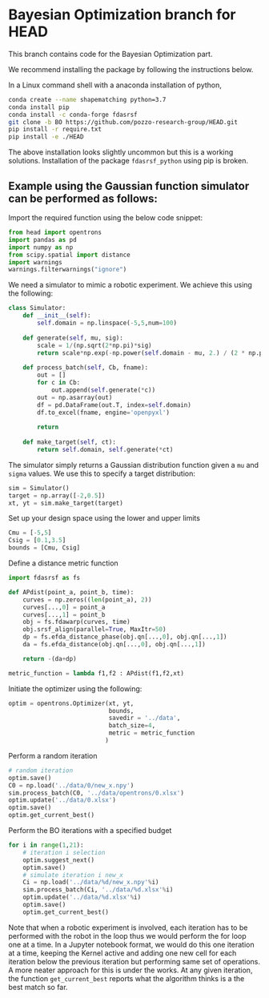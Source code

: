 # Bayesian Optimization branch for HEAD
This branch contains code for the Bayesian Optimization part.

We recommend installing the package by following the instructions below.

In a Linux command shell with a anaconda installation of python,
```bash
conda create --name shapematching python=3.7
conda install pip
conda install -c conda-forge fdasrsf
git clone -b BO https://github.com/pozzo-research-group/HEAD.git
pip install -r require.txt
pip install -e ./HEAD
```
The above installation looks slightly uncommon but this is a working solutions. 
Installation of the package `fdasrsf_python` using pip is broken.

## Example using the Gaussian function simulator can be performed as follows:

Import the required function using the below code snippet:
```python
from head import opentrons
import pandas as pd
import numpy as np
from scipy.spatial import distance
import warnings
warnings.filterwarnings("ignore")
```

We need a simulator to mimic a robotic experiment. We achieve this using the following:
```python
class Simulator:
    def __init__(self):
        self.domain = np.linspace(-5,5,num=100)
        
    def generate(self, mu, sig):
        scale = 1/(np.sqrt(2*np.pi)*sig)
        return scale*np.exp(-np.power(self.domain - mu, 2.) / (2 * np.power(sig, 2.)))
    
    def process_batch(self, Cb, fname):
        out = []
        for c in Cb:
            out.append(self.generate(*c))
        out = np.asarray(out)
        df = pd.DataFrame(out.T, index=self.domain)
        df.to_excel(fname, engine='openpyxl')
        
        return 
    
    def make_target(self, ct):
        return self.domain, self.generate(*ct)

```
The simulator simply returns a Gaussian distribution function given a `mu` and `sigma` values. We use this to specify a target distribution:
```python
sim = Simulator()
target = np.array([-2,0.5])
xt, yt = sim.make_target(target)
```

Set up your design space using the lower and upper limits
```python
Cmu = [-5,5]
Csig = [0.1,3.5]
bounds = [Cmu, Csig]
```

Define a distance metric function
```python
import fdasrsf as fs

def APdist(point_a, point_b, time):
    curves = np.zeros((len(point_a), 2))
    curves[...,0] = point_a
    curves[...,1] = point_b
    obj = fs.fdawarp(curves, time)
    obj.srsf_align(parallel=True, MaxItr=50)
    dp = fs.efda_distance_phase(obj.qn[...,0], obj.qn[...,1])
    da = fs.efda_distance(obj.qn[...,0], obj.qn[...,1])

    return -(da+dp)

metric_function = lambda f1,f2 : APdist(f1,f2,xt)
```


Initiate the optimizer using the following:
```python
optim = opentrons.Optimizer(xt, yt, 
                            bounds, 
                            savedir = '../data',
                            batch_size=4,
                            metric = metric_function
                           )

```

Perform a random iteration
```python
# random iteration
optim.save()
C0 = np.load('../data/0/new_x.npy')
sim.process_batch(C0, '../data/opentrons/0.xlsx')
optim.update('../data/0.xlsx')
optim.save()
optim.get_current_best()
```

Perform the BO iterations with a specified budget
```python
for i in range(1,21):
    # iteration i selection
    optim.suggest_next()
    optim.save()
    # simulate iteration i new_x 
    Ci = np.load('../data/%d/new_x.npy'%i)
    sim.process_batch(Ci, '../data/%d.xlsx'%i)
    optim.update('../data/%d.xlsx'%i)
    optim.save()
    optim.get_current_best()

```

Note that when a robotic experiment is involved, each iteration has to  be performed with the robot in the loop thus we would perform the for loop one at a time. 
In a Jupyter notebook format, we would do this one iteration at a time, keeping the Kernel active and adding one new cell for each iteration below the previous iteration but performing same set of operations. A more neater approach for this is under the works.
At any given iteration, the function `get_current_best` reports what the algorithm thinks is a the best match so far.


